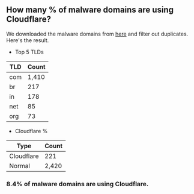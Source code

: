 ## How many % of malware domains are using Cloudflare?


We downloaded the malware domains from [here](https://urlhaus.abuse.ch) and filter out duplicates.
Here's the result.


[//]: # (start replacement)


- Top 5 TLDs

| TLD | Count |
| --- | --- |
| com | 1,410 |
| br | 217 |
| in | 178 |
| net | 85 |
| org | 73 |


- Cloudflare %

| Type | Count |
| --- | --- |
| Cloudflare | 221 |
| Normal | 2,420 |


### 8.4% of malware domains are using Cloudflare.